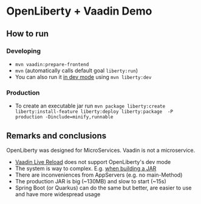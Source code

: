# OpenLiberty + Vaadin Demo

## How to run

### Developing
* ``mvn vaadin:prepare-frontend``
* ``mvn`` (automatically calls default goal ``liberty:run``)
* You can also run it [in dev mode](https://openliberty.io/guides/maven-intro.html#running-the-application) using ``mvn liberty:dev``

### Production
* To create an executable jar run ``mvn package liberty:create liberty:install-feature liberty:deploy liberty:package  -P production -Dinclude=minify,runnable``

## Remarks and conclusions
OpenLiberty was designed for MicroServices. Vaadin is not a microservice.

* [Vaadin Live Reload](https://vaadin.com/docs/latest/configuration/live-reload) does not support OpenLiberty's dev mode 
* The system is way to complex. E.g. [when building a JAR](https://stackoverflow.com/a/67027769)
* There are inconveniences from AppServers (e.g. no main-Method)
* The production JAR is big (~130MB) and slow to start (~15s)
* Spring Boot (or Quarkus) can do the same but better, are easier to use and have more widespread usage
